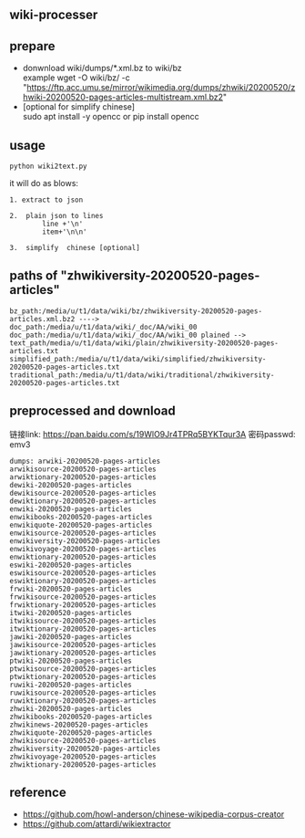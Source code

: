 ## wiki-processer

## prepare
* donwnload wiki/dumps/*.xml.bz to wiki/bz  
     example    wget -O wiki/bz/   -c "https://ftp.acc.umu.se/mirror/wikimedia.org/dumps/zhwiki/20200520/zhwiki-20200520-pages-articles-multistream.xml.bz2" 
* [optional for simplify chinese]     
     sudo apt install -y opencc     or pip install opencc

## usage
    python wiki2text.py

it will do as blows:

    1. extract to json 

    2.  plain json to lines
            line +'\n'
            item+'\n\n'

    3.  simplify  chinese [optional]

## paths of "zhwikiversity-20200520-pages-articles"
    bz_path:/media/u/t1/data/wiki/bz/zhwikiversity-20200520-pages-articles.xml.bz2 ---->    doc_path:/media/u/t1/data/wiki/_doc/AA/wiki_00
    doc_path:/media/u/t1/data/wiki/_doc/AA/wiki_00 plained --> text_path/media/u/t1/data/wiki/plain/zhwikiversity-20200520-pages-articles.txt  
    simplified_path:/media/u/t1/data/wiki/simplified/zhwikiversity-20200520-pages-articles.txt    traditional_path:/media/u/t1/data/wiki/traditional/zhwikiversity-20200520-pages-articles.txt
    

##  preprocessed and  download


链接link: https://pan.baidu.com/s/19WlO9Jr4TPRq5BYKTqur3A  密码passwd: emv3

    dumps: arwiki-20200520-pages-articles
    arwikisource-20200520-pages-articles
    arwiktionary-20200520-pages-articles
    dewiki-20200520-pages-articles
    dewikisource-20200520-pages-articles
    dewiktionary-20200520-pages-articles
    enwiki-20200520-pages-articles
    enwikibooks-20200520-pages-articles
    enwikiquote-20200520-pages-articles
    enwikisource-20200520-pages-articles
    enwikiversity-20200520-pages-articles
    enwikivoyage-20200520-pages-articles
    enwiktionary-20200520-pages-articles
    eswiki-20200520-pages-articles
    eswikisource-20200520-pages-articles
    eswiktionary-20200520-pages-articles
    frwiki-20200520-pages-articles
    frwikisource-20200520-pages-articles
    frwiktionary-20200520-pages-articles
    itwiki-20200520-pages-articles
    itwikisource-20200520-pages-articles
    itwiktionary-20200520-pages-articles
    jawiki-20200520-pages-articles
    jawikisource-20200520-pages-articles
    jawiktionary-20200520-pages-articles
    ptwiki-20200520-pages-articles
    ptwikisource-20200520-pages-articles
    ptwiktionary-20200520-pages-articles
    ruwiki-20200520-pages-articles
    ruwikisource-20200520-pages-articles
    ruwiktionary-20200520-pages-articles
    zhwiki-20200520-pages-articles
    zhwikibooks-20200520-pages-articles
    zhwikinews-20200520-pages-articles
    zhwikiquote-20200520-pages-articles
    zhwikisource-20200520-pages-articles
    zhwikiversity-20200520-pages-articles
    zhwikivoyage-20200520-pages-articles
    zhwiktionary-20200520-pages-articles


## reference 
* https://github.com/howl-anderson/chinese-wikipedia-corpus-creator
* https://github.com/attardi/wikiextractor